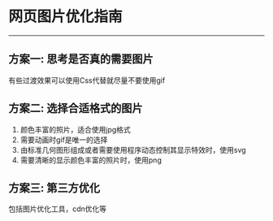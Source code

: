 # **网页图片优化指南**
***
## 方案一: 思考是否真的需要图片
有些过渡效果可以使用Css代替就尽量不要使用gif
## 方案二: 选择合适格式的图片
1. 颜色丰富的照片，适合使用jpg格式
2. 需要动画时gif是唯一的选择
3. 由标准几何图形组成或者需要使用程序动态控制其显示特效时，使用svg
4. 需要清晰的显示颜色丰富的照片时，使用png
## 方案三: 第三方优化
包括图片优化工具，cdn优化等